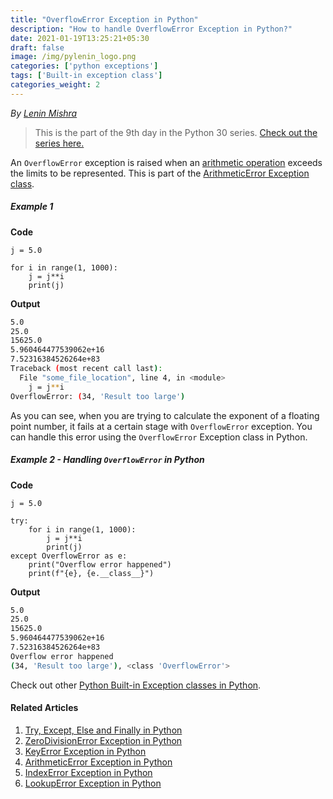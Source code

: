 ```yaml
---
title: "OverflowError Exception in Python"
description: "How to handle OverflowError Exception in Python?"
date: 2021-01-19T13:25:21+05:30
draft: false
image: /img/pylenin_logo.png
categories: ['python exceptions']
tags: ['Built-in exception class']
categories_weight: 2
---
```

<div class="sharethis-inline-follow-buttons"></div>

*By [Lenin Mishra](https://www.pylenin.com/authors/#lenin-mishra)*

> This is the part of the 9th day in the Python 30 series. [Check out the series here.](https://www.youtube.com/playlist?list=PLqEbL1vopgvuI-3wzwHqftEkH3AILozS5)

An `OverflowError` exception is raised when an [arithmetic operation](https://www.pylenin.com/blogs/python-arithmetic-operators/) exceeds the limits to be represented. This is part of the [ArithmeticError Exception class](https://www.pylenin.com/blogs/arithmetic-error-python/).

##### Example 1

**Code**

```python3
j = 5.0

for i in range(1, 1000):
    j = j**i
    print(j)
```

**Output**

```bash
5.0
25.0
15625.0
5.960464477539062e+16
7.52316384526264e+83
Traceback (most recent call last):
  File "some_file_location", line 4, in <module>
    j = j**i
OverflowError: (34, 'Result too large')
```

As you can see, when you are trying to calculate the exponent of a floating point number, it fails at a certain stage with `OverflowError` exception.
You can handle this error using the `OverflowError` Exception class in Python.

##### Example 2 - Handling `OverflowError` in Python

**Code**

```python3
j = 5.0

try:
    for i in range(1, 1000):
        j = j**i
        print(j)
except OverflowError as e:
    print("Overflow error happened")
    print(f"{e}, {e.__class__}")
```

**Output**

```bash
5.0
25.0
15625.0
5.960464477539062e+16
7.52316384526264e+83
Overflow error happened
(34, 'Result too large'), <class 'OverflowError'>
```

Check out other [Python Built-in Exception classes in Python](https://www.pylenin.com/tags/built-in-exception-class/).

#### Related Articles

1. [Try, Except, Else and Finally in Python](https://www.pylenin.com/blogs/python-try-except-else-finally/)
2. [ZeroDivisionError Exception in Python](https://www.pylenin.com/blogs/zero-division-error-python/)
3. [KeyError Exception in Python](https://www.pylenin.com/blogs/key-error-python/)
4. [ArithmeticError Exception in Python](https://www.pylenin.com/blogs/arithmetic-error-python/)
5. [IndexError Exception in Python](https://www.pylenin.com/blogs/index-error-python/)
6. [LookupError Exception in Python](https://www.pylenin.com/blogs/lookup-error-python/)